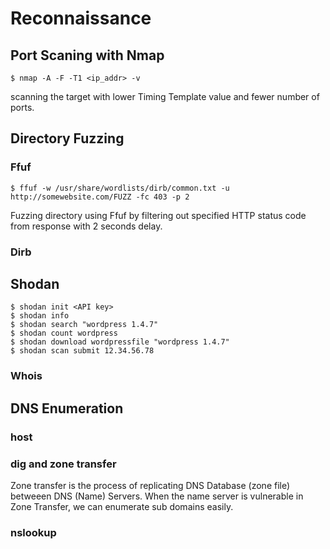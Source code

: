 # Reconnaissance

## Port Scaning with Nmap
```
$ nmap -A -F -T1 <ip_addr> -v
```
scanning the target with lower Timing Template value and fewer number of ports.

## Directory Fuzzing
### Ffuf
```
$ ffuf -w /usr/share/wordlists/dirb/common.txt -u http://somewebsite.com/FUZZ -fc 403 -p 2
```
Fuzzing directory using Ffuf by filtering out specified HTTP status code from response with 2 seconds delay.

### Dirb

## Shodan

```
$ shodan init <API key>
$ shodan info
$ shodan search "wordpress 1.4.7"
$ shodan count wordpress
$ shodan download wordpressfile "wordpress 1.4.7"
$ shodan scan submit 12.34.56.78
```


### Whois

## DNS Enumeration
### host
### dig and zone transfer
Zone transfer is the process of replicating
DNS Database (zone file) betweeen DNS (Name) Servers.
When the name server is vulnerable in Zone Transfer,
we can enumerate sub domains easily.
### nslookup
